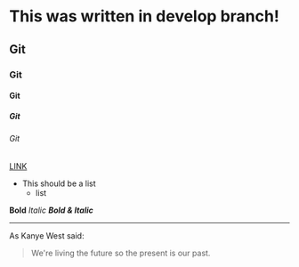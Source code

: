 # This was written in develop branch!
## Git
### Git
#### Git
##### Git
###### Git

[LINK](https://www.google.com/)

* This should be a list
  * list
  
**Bold**
*Italic*
***Bold & Italic***

---
As Kanye West said:
> We're living the future so
> the present is our past.
